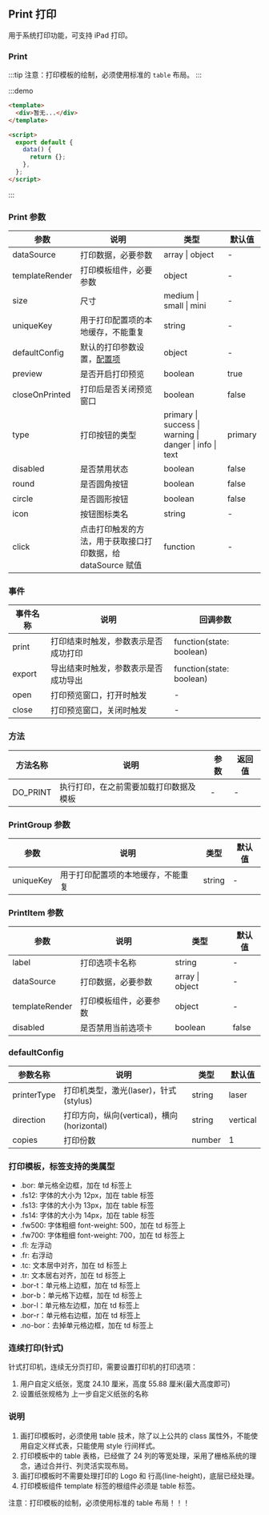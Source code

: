 ## Print 打印

用于系统打印功能，可支持 iPad 打印。

### Print

:::tip
注意：打印模板的绘制，必须使用标准的 `table` 布局。
:::

:::demo

```html
<template>
  <div>暂无...</div>
</template>

<script>
  export default {
    data() {
      return {};
    },
  };
</script>
```

:::

### Print 参数

| 参数           | 说明                                                         | 类型                                                    | 默认值  |
| -------------- | ------------------------------------------------------------ | ------------------------------------------------------- | ------- |
| dataSource     | 打印数据，必要参数                                           | array \| object                                         | -       |
| templateRender | 打印模板组件，必要参数                                       | object                                                  | -       |
| size           | 尺寸                                                         | medium \| small \| mini                                 | -       |
| uniqueKey      | 用于打印配置项的本地缓存，不能重复                           | string                                                  | -       |
| defaultConfig  | 默认的打印参数设置，[配置项](#defaultConfig)                 | object                                                  | -       |
| preview        | 是否开启打印预览                                             | boolean                                                 | true    |
| closeOnPrinted | 打印后是否关闭预览窗口                                       | boolean                                                 | false   |
| type           | 打印按钮的类型                                               | primary \| success \| warning \| danger \| info \| text | primary |
| disabled       | 是否禁用状态                                                 | boolean                                                 | false   |
| round          | 是否圆角按钮                                                 | boolean                                                 | false   |
| circle         | 是否圆形按钮                                                 | boolean                                                 | false   |
| icon           | 按钮图标类名                                                 | string                                                  | -       |
| click          | 点击打印触发的方法，用于获取接口打印数据，给 dataSource 赋值 | function                                                | -       |

### 事件

| 事件名称 | 说明                                 | 回调参数                 |
| -------- | ------------------------------------ | ------------------------ |
| print    | 打印结束时触发，参数表示是否成功打印 | function(state: boolean) |
| export   | 导出结束时触发，参数表示是否成功导出 | function(state: boolean) |
| open     | 打印预览窗口，打开时触发             | -                        |
| close    | 打印预览窗口，关闭时触发             | -                        |

### 方法

| 方法名称 | 说明                                   | 参数 | 返回值 |
| -------- | -------------------------------------- | ---- | ------ |
| DO_PRINT | 执行打印，在之前需要加载打印数据及模板 | -    | -      |

### PrintGroup 参数

| 参数      | 说明                               | 类型   | 默认值 |
| --------- | ---------------------------------- | ------ | ------ |
| uniqueKey | 用于打印配置项的本地缓存，不能重复 | string | -      |

### PrintItem 参数

| 参数           | 说明                   | 类型            | 默认值 |
| -------------- | ---------------------- | --------------- | ------ |
| label          | 打印选项卡名称         | string          | -      |
| dataSource     | 打印数据，必要参数     | array \| object | -      |
| templateRender | 打印模板组件，必要参数 | object          | -      |
| disabled       | 是否禁用当前选项卡     | boolean         | false  |

### defaultConfig

| 参数名称    | 说明                                       | 类型   | 默认值   |
| ----------- | ------------------------------------------ | ------ | -------- |
| printerType | 打印机类型，激光(laser)，针式(stylus)      | string | laser    |
| direction   | 打印方向，纵向(vertical)，横向(horizontal) | string | vertical |
| copies      | 打印份数                                   | number | 1        |

### 打印模板，标签支持的类属型

- .bor: 单元格全边框，加在 td 标签上
- .fs12: 字体的大小为 12px，加在 table 标签
- .fs13: 字体的大小为 13px，加在 table 标签
- .fs14: 字体的大小为 14px，加在 table 标签
- .fw500: 字体粗细 font-weight: 500，加在 td 标签上
- .fw700: 字体粗细 font-weight: 700，加在 td 标签上
- .fl: 左浮动
- .fr: 右浮动
- .tc: 文本居中对齐，加在 td 标签上
- .tr: 文本居右对齐，加在 td 标签上
- .bor-t：单元格上边框，加在 td 标签上
- .bor-b：单元格下边框，加在 td 标签上
- .bor-l：单元格左边框，加在 td 标签上
- .bor-r：单元格右边框，加在 td 标签上
- .no-bor：去掉单元格边框，加在 td 标签上

### 连续打印(针式)

针式打印机，连续无分页打印，需要设置打印机的打印选项：

1. 用户自定义纸张，宽度 24.10 厘米，高度 55.88 厘米(最大高度即可)
2. 设置纸张规格为 上一步自定义纸张的名称

### 说明

1. 画打印模板时，必须使用 table 技术，除了以上公共的 class 属性外，不能使用自定义样式表，只能使用 style 行间样式。
2. 打印模板中的 table 表格，已经做了 24 列的等宽处理，采用了栅格系统的理念，通过合并行、列灵活实现布局。
3. 画打印模板时不需要处理打印的 Logo 和 行高(line-height)，底层已经处理。
4. 打印模板组件 template 标签的根组件必须是 table 标签。

注意：打印模板的绘制，必须使用标准的 table 布局！！！
